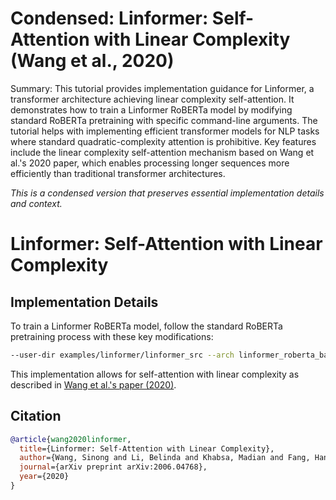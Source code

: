 # Condensed: Linformer: Self-Attention with Linear Complexity (Wang et al., 2020)

Summary: This tutorial provides implementation guidance for Linformer, a transformer architecture achieving linear complexity self-attention. It demonstrates how to train a Linformer RoBERTa model by modifying standard RoBERTa pretraining with specific command-line arguments. The tutorial helps with implementing efficient transformer models for NLP tasks where standard quadratic-complexity attention is prohibitive. Key features include the linear complexity self-attention mechanism based on Wang et al.'s 2020 paper, which enables processing longer sequences more efficiently than traditional transformer architectures.

*This is a condensed version that preserves essential implementation details and context.*

# Linformer: Self-Attention with Linear Complexity

## Implementation Details

To train a Linformer RoBERTa model, follow the standard RoBERTa pretraining process with these key modifications:

```bash
--user-dir examples/linformer/linformer_src --arch linformer_roberta_base
```

This implementation allows for self-attention with linear complexity as described in [Wang et al.'s paper (2020)](https://arxiv.org/abs/2006.04768).

## Citation

```bibtex
@article{wang2020linformer,
  title={Linformer: Self-Attention with Linear Complexity},
  author={Wang, Sinong and Li, Belinda and Khabsa, Madian and Fang, Han and Ma, Hao},
  journal={arXiv preprint arXiv:2006.04768},
  year={2020}
}
```